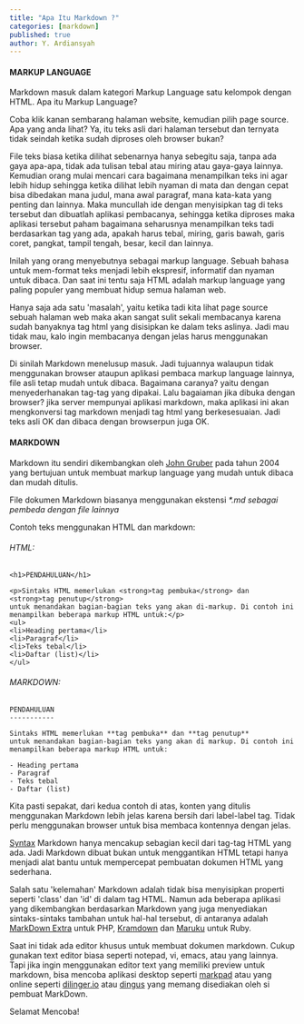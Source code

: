 ```yaml
---
title: "Apa Itu Markdown ?"
categories: [markdown]
published: true
author: Y. Ardiansyah
---
```


#### MARKUP LANGUAGE ####
Markdown masuk dalam kategori Markup Language satu kelompok dengan HTML. Apa itu Markup Language? 

Coba klik kanan sembarang halaman website, kemudian pilih page source. Apa yang anda lihat? Ya, itu teks asli dari halaman tersebut dan ternyata tidak seindah ketika sudah diproses oleh browser bukan?

File teks biasa ketika dilihat sebenarnya hanya sebegitu saja, tanpa ada gaya apa-apa, tidak ada tulisan tebal atau miring atau gaya-gaya lainnya. Kemudian orang mulai mencari cara bagaimana menampilkan teks ini agar lebih hidup sehingga ketika dilihat lebih nyaman di mata dan dengan cepat bisa dibedakan mana judul, mana awal paragraf, mana kata-kata yang penting dan lainnya. Maka muncullah ide dengan menyisipkan tag di teks tersebut dan dibuatlah aplikasi pembacanya, sehingga ketika diproses maka aplikasi tersebut paham bagaimana seharusnya menampilkan teks tadi berdasarkan tag yang ada, apakah harus tebal, miring, garis bawah, garis coret, pangkat, tampil tengah, besar, kecil dan lainnya.

Inilah yang orang menyebutnya sebagai markup language. Sebuah bahasa untuk mem-format teks menjadi lebih ekspresif, informatif dan nyaman untuk dibaca. Dan saat ini tentu saja HTML adalah markup language yang paling populer yang membuat hidup semua halaman web.

Hanya saja ada satu 'masalah', yaitu ketika tadi kita lihat page source sebuah halaman web maka akan sangat sulit sekali membacanya karena sudah banyaknya tag html yang disisipkan ke dalam teks aslinya. Jadi mau tidak mau, kalo ingin membacanya dengan jelas harus menggunakan browser.

Di sinilah Markdown menelusup masuk. Jadi tujuannya walaupun tidak menggunakan browser ataupun aplikasi pembaca markup language lainnya, file asli tetap mudah untuk dibaca. Bagaimana caranya? yaitu dengan menyederhanakan tag-tag yang dipakai. Lalu bagaiaman jika dibuka dengan browser? jika server mempunyai aplikasi markdown, maka aplikasi ini akan mengkonversi tag markdown menjadi tag html yang berkesesuaian. Jadi teks asli OK dan dibaca dengan browserpun juga OK.

#### MARKDOWN ####
Markdown itu sendiri dikembangkan oleh [John Gruber] pada tahun 2004 yang bertujuan untuk membuat markup language yang mudah untuk dibaca dan mudah ditulis.

[john gruber]:http://daringfireball.net/

File dokumen Markdown biasanya menggunakan ekstensi _*.md sebagai pembeda dengan file lainnya_

Contoh teks menggunakan HTML dan markdown:


###### HTML: ######

    <h1>PENDAHULUAN</h1>

    <p>Sintaks HTML memerlukan <strong>tag pembuka</strong> dan <strong>tag penutup</strong> 
    untuk menandakan bagian-bagian teks yang akan di-markup. Di contoh ini 
    menampilkan beberapa markup HTML untuk:</p>
    <ul>
    <li>Heading pertama</li>
    <li>Paragraf</li>
    <li>Teks tebal</li>
    <li>Daftar (list)</li>
    </ul>



###### MARKDOWN: ######

    PENDAHULUAN
    -----------
    
    Sintaks HTML memerlukan **tag pembuka** dan **tag penutup** 
    untuk menandakan bagian-bagian teks yang akan di markup. Di contoh ini 
    menampilkan beberapa markup HTML untuk:

    - Heading pertama
    - Paragraf
    - Teks tebal
    - Daftar (list)


Kita pasti sepakat, dari kedua contoh di atas, konten yang ditulis menggunakan Markdown lebih jelas karena bersih dari label-label tag. Tidak perlu menggunakan browser untuk bisa membaca kontennya dengan jelas.

[Syntax] Markdown hanya mencakup sebagian kecil dari tag-tag HTML yang ada. Jadi Markdown dibuat bukan untuk menggantikan HTML tetapi hanya menjadi alat bantu untuk mempercepat pembuatan dokumen HTML yang sederhana.

Salah satu 'kelemahan' Markdown adalah tidak bisa menyisipkan properti seperti 'class' dan 'id' di dalam tag HTML. Namun ada beberapa aplikasi yang dikembangkan berdasarkan Markdown yang juga menyediakan sintaks-sintaks tambahan untuk hal-hal tersebut, di antaranya adalah [MarkDown Extra] untuk PHP, [Kramdown] dan [Maruku] untuk Ruby.

Saat ini tidak ada editor khusus untuk membuat dokumen markdown. Cukup gunakan text editor biasa seperti notepad, vi, emacs, atau yang lainnya. Tapi jika ingin menggunakan editor text yang memiliki preview untuk markdown, bisa mencoba aplikasi desktop seperti [markpad] atau yang online seperti [dilinger.io] atau [dingus] yang memang disediakan oleh si pembuat MarkDown.

Selamat Mencoba!

[syntax]:daringfireball.net/projects/markdown/syntax
[markDown Extra]: http://michelf.ca/projects/php-markdown/extra/
[Kramdown]: http://kramdown.gettalong.org/
[Maruku]: http://maruku.rubyforge.org/maruku.html
[markpad]:https://github.com/Code52/DownmarkerWPF
[dilinger.io]:http://http://dillinger.io/
[dingus]:daringfireball.net/projects/markdown/dingus
